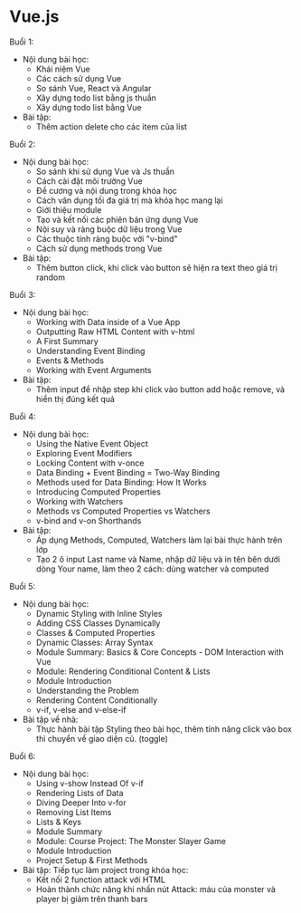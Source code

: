 # Vue.js

Buổi 1:

- Nội dung bài học:
  - Khái niệm Vue
  - Các cách sử dụng Vue
  - So sánh Vue, React và Angular
  - Xây dựng todo list bằng js thuần
  - Xây dựng todo list bằng Vue
- Bài tập:
  - Thêm action delete cho các item của list

Buổi 2:

- Nội dung bài học:
  - So sánh khi sử dụng Vue và Js thuần
  - Cách cài đặt môi trường Vue
  - Đề cương và nội dung trong khóa học
  - Cách vân dụng tối đa giá trị mà khóa học mang lại
  - Giới thiệu module
  - Tạo và kết nối các phiên bản ứng dụng Vue
  - Nội suy và ràng buộc dữ liệu trong Vue
  - Các thuộc tính ràng buộc với "v-bind"
  - Cách sử dụng methods trong Vue
- Bài tập:
  - Thêm button click, khi click vào button sẽ hiện ra text theo giá trị random

Buổi 3:

- Nội dung bài học:
  - Working with Data inside of a Vue App
  - Outputting Raw HTML Content with v-html
  - A First Summary
  - Understanding Event Binding
  - Events & Methods
  - Working with Event Arguments
- Bài tập:
  - Thêm input để nhập step khi click vào button add hoặc remove, và hiển thị đúng kết quả

Buổi 4:

- Nội dung bài học:
  - Using the Native Event Object
  - Exploring Event Modifiers
  - Locking Content with v-once
  - Data Binding + Event Binding = Two-Way Binding
  - Methods used for Data Binding: How It Works
  - Introducing Computed Properties
  - Working with Watchers
  - Methods vs Computed Properties vs Watchers
  - v-bind and v-on Shorthands
- Bài tập:
  - Áp dụng Methods, Computed, Watchers làm lại bài thực hành trên lớp
  - Tạo 2 ô input Last name và Name, nhập dữ liệu và in tên bên dưới dòng Your name, làm theo 2 cách: dùng watcher và computed

Buổi 5:

- Nội dung bài học:
  - Dynamic Styling with Inline Styles
  - Adding CSS Classes Dynamically
  - Classes & Computed Properties
  - Dynamic Classes: Array Syntax
  - Module Summary: Basics & Core Concepts - DOM Interaction with Vue
  - Module: Rendering Conditional Content & Lists
  - Module Introduction
  - Understanding the Problem
  - Rendering Content Conditionally
  - v-if, v-else and v-else-if
- Bài tập về nhà:
  - Thực hành bài tập Styling theo bài học, thêm tính năng click vào box thì chuyển về giao diện cũ. (toggle)

Buổi 6:

- Nội dung bài học:
  - Using v-show Instead Of v-if
  - Rendering Lists of Data
  - Diving Deeper Into v-for
  - Removing List Items
  - Lists & Keys
  - Module Summary
  - Module: Course Project: The Monster Slayer Game
  - Module Introduction
  - Project Setup & First Methods
- Bài tập: Tiếp tục làm project trong khóa học:
  - Kết nối 2 function attack với HTML
  - Hoàn thành chức năng khi nhấn nút Attack: máu của monster và player bị giảm trên thanh bars
